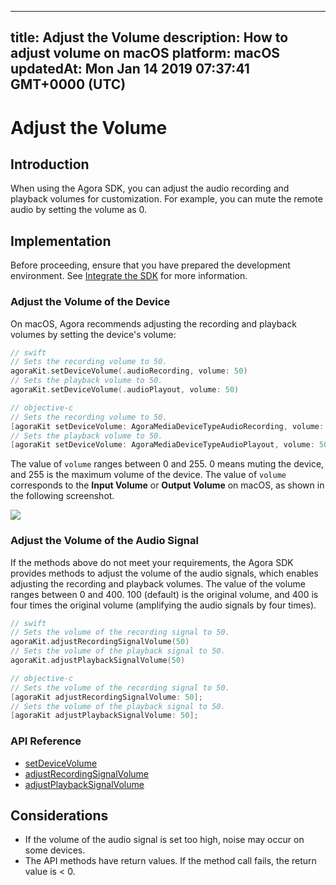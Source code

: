 
---
title: Adjust the Volume
description: How to adjust volume on macOS
platform: macOS
updatedAt: Mon Jan 14 2019 07:37:41 GMT+0000 (UTC)
---
# Adjust the Volume
## Introduction

When using the Agora SDK, you can adjust the audio recording and playback volumes for customization. For example, you can mute the remote audio by setting the volume as 0.

## Implementation
Before proceeding, ensure that you have prepared the development environment. See [Integrate the SDK](../../en/Voice/mac_video.md) for more information.

### Adjust the Volume of the Device

On macOS, Agora recommends adjusting the recording and playback volumes by setting the device's volume:

```swift
// swift
// Sets the recording volume to 50.
agoraKit.setDeviceVolume(.audioRecording, volume: 50)
// Sets the playback volume to 50.
agoraKit.setDeviceVolume(.audioPlayout, volume: 50)
```

```objective-c
// objective-c
// Sets the recording volume to 50.
[agoraKit setDeviceVolume: AgoraMediaDeviceTypeAudioRecording, volume: 50]
// Sets the playback volume to 50.
[agoraKit setDeviceVolume: AgoraMediaDeviceTypeAudioPlayout, volume: 50];
```

The value of `volume` ranges between 0 and 255. 0 means muting the device, and 255 is the maximum volume of the device.
The value of `volume` corresponds to the **Input Volume** or **Output Volume** on macOS, as shown in the following screenshot.

![](https://web-cdn.agora.io/docs-files/1542783111806)

### Adjust the Volume of the Audio Signal 

If the methods above do not meet your requirements, the Agora SDK provides methods to adjust the volume of the audio signals, which enables adjusting the recording and playback volumes.
The value of the volume ranges between 0 and 400. 100 (default) is the original volume, and 400 is four times the original volume (amplifying the audio signals by four times).

```swift
// swift
// Sets the volume of the recording signal to 50.
agoraKit.adjustRecordingSignalVolume(50)
// Sets the volume of the playback signal to 50.
agoraKit.adjustPlaybackSignalVolume(50)
```

```objective-c
// objective-c
// Sets the volume of the recording signal to 50.
[agoraKit adjustRecordingSignalVolume: 50];
// Sets the volume of the playback signal to 50.
[agoraKit adjustPlaybackSignalVolume: 50];
```

### API Reference

- [setDeviceVolume](https://docs.agora.io/en/Voice/API%20Reference/oc/Classes/AgoraRtcEngineKit.html#//api/name/setDeviceVolume:volume:)
- [adjustRecordingSignalVolume](https://docs.agora.io/en/Voice/API%20Reference/oc/Classes/AgoraRtcEngineKit.html#//api/name/adjustRecordingSignalVolume:)
- [adjustPlaybackSignalVolume](https://docs.agora.io/en/Voice/API%20Reference/oc/Classes/AgoraRtcEngineKit.html#//api/name/adjustPlaybackSignalVolume:)

## Considerations

- If the volume of the audio signal is set too high, noise may occur on some devices.
- The API methods have return values. If the method call fails, the return value is < 0.

